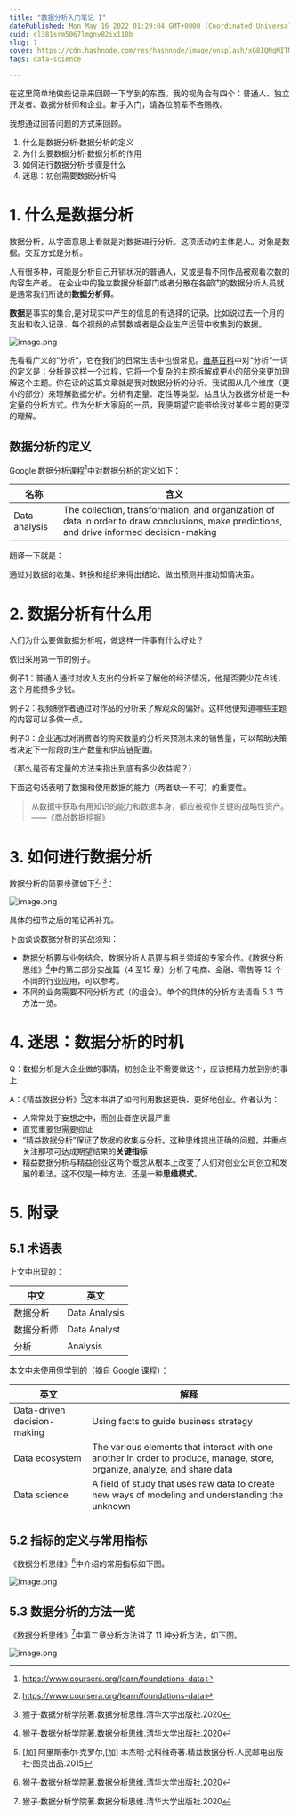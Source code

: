 ```yaml
---
title: "数据分析入门笔记 1"
datePublished: Mon May 16 2022 01:29:04 GMT+0000 (Coordinated Universal Time)
cuid: cl381srm5067lmgnv82ix110b
slug: 1
cover: https://cdn.hashnode.com/res/hashnode/image/unsplash/xG8IQMqMITM/upload/v1652664488185/swL56Np3S.jpeg
tags: data-science

---
```


在这里简单地做些记录来回顾一下学到的东西。我的视角会有四个：普通人、独立开发者、数据分析师和企业。新手入门，请各位前辈不吝赐教。


我想通过回答问题的方式来回顾。

1. 什么是数据分析·数据分析的定义
2. 为什么要数据分析·数据分析的作用
3. 如何进行数据分析·步骤是什么
4. 迷思：初创需要数据分析吗


# 1. 什么是数据分析
数据分析，从字面意思上看就是对数据进行分析。这项活动的主体是人。对象是数据。交互方式是分析。

人有很多种，可能是分析自己开销状况的普通人，又或是看不同作品被观看次数的内容生产者。
在企业中的独立数据分析部门或者分散在各部门的数据分析人员就是通常我们所说的**数据分析师**。

**数据**是事实的集合,是对现实中产生的信息的有选择的记录。比如说过去一个月的支出和收入记录、每个视频的点赞数或者是企业生产运营中收集到的数据。

![image.png](https://p6-juejin.byteimg.com/tos-cn-i-k3u1fbpfcp/e298f2a9829d4f2db1a26d9434bae7c2~tplv-k3u1fbpfcp-watermark.image?)

先看看广义的“分析”，它在我们的日常生活中也很常见。[维基百科](https://en.wikipedia.org/wiki/Analysis)中对“分析”一词的定义是：分析是这样一个过程，它将一个复杂的主题拆解成更小的部分来更加理解这个主题。你在读的这篇文章就是我对数据分析的分析。我试图从几个维度（更小的部分）来理解数据分析。分析有定量、定性等类型。姑且认为数据分析是一种定量的分析方式。作为分析大家庭的一员，我便期望它能带给我对某些主题的更深的理解。

## 数据分析的定义
Google 数据分析课程[^1]中对数据分析的定义如下：

| 名称 | 含义 |
| --- | --- |
|Data analysis|The collection, transformation, and organization of data in order to draw conclusions, make predictions, and drive informed decision-making |

翻译一下就是：

通过对数据的收集、转换和组织来得出结论、做出预测并推动知情决策。

# 2. 数据分析有什么用
人们为什么要做数据分析呢，做这样一件事有什么好处？

依旧采用第一节的例子。

例子1：普通人通过对收入支出的分析来了解他的经济情况，他是否要少花点钱，这个月能攒多少钱。

例子2：视频制作者通过对作品的分析来了解观众的偏好。这样他便知道哪些主题的内容可以多做一点。

例子3：企业通过对消费者的购买数量的分析来预测未来的销售量，可以帮助决策者决定下一阶段的生产数量和供应链配置。

（那么是否有定量的方法来指出到底有多少收益呢？）

下面这句话表明了数据和使用数据的能力（两者缺一不可）的重要性。

> 从数据中获取有用知识的能力和数据本身，都应被视作关键的战略性资产。——《商战数据挖掘》

# 3. 如何进行数据分析

数据分析的简要步骤如下[^1]<sup>, </sup>[^2]：

![image.png](https://p6-juejin.byteimg.com/tos-cn-i-k3u1fbpfcp/a56b7ba14e1f45e4877edf93223e459d~tplv-k3u1fbpfcp-watermark.image?)

具体的细节之后的笔记再补充。

下面谈谈数据分析的实战须知：

- 数据分析要与业务结合，数据分析人员要与相关领域的专家合作。《数据分析思维》[^2]中的第二部分实战篇（4 至15 章）分析了电商、金融、零售等 12 个不同的行业应用，可以参考。
- 不同的业务需要不同分析方式（的组合）。单个的具体的分析方法请看 5.3 节方法一览。


# 4. 迷思：数据分析的时机
Q：数据分析是大企业做的事情，初创企业不需要做这个，应该把精力放到别的事上

A：《精益数据分析》[^3]这本书讲了如何利用数据更快、更好地创业。作者认为：

- 人常常处于妄想之中，而创业者症状最严重
- 直觉重要但需要验证
- “精益数据分析”保证了数据的收集与分析。这种思维提出正确的问题，并重点关注那项可达成期望结果的**关键指标**
- 精益数据分析与精益创业这两个概念从根本上改变了人们对创业公司创立和发展的看法。这不仅是一种方法，还是一种**思维模式**。


# 5. 附录
## 5.1 术语表

上文中出现的：

| 中文 | 英文 |
| --- | --- |
|数据分析|Data Analysis|
| 数据分析师 | Data Analyst
|分析|Analysis|

本文中未使用但学到的（摘自 Google 课程）：

| 英文 |解释|
| --- |---|
|Data-driven decision-making|Using facts to guide business strategy|
| Data ecosystem|The various elements that interact with one another in order to produce, manage, store, organize, analyze, and share data|
|Data science|A field of study that uses raw data to create new ways of modeling and understanding the unknown |

## 5.2 指标的定义与常用指标

《数据分析思维》[^2]中介绍的常用指标如下图。

![image.png](https://p1-juejin.byteimg.com/tos-cn-i-k3u1fbpfcp/9ac0a9da78034e2abb23849da3162f19~tplv-k3u1fbpfcp-watermark.image?)

## 5.3 数据分析的方法一览

《数据分析思维》[^2]中第二章分析方法讲了 11 种分析方法，如下图。

![image.png](https://p3-juejin.byteimg.com/tos-cn-i-k3u1fbpfcp/a859ddcaaa124926bdf8a65e818cdbd1~tplv-k3u1fbpfcp-watermark.image?)


[^1]:https://www.coursera.org/learn/foundations-data

[^2]:猴子·数据分析学院著.数据分析思维.清华大学出版社.2020

[^3]:[加] 阿里斯泰尔·克罗尔,[加] 本杰明·尤科维奇著.精益数据分析.人民邮电出版社·图灵出品.2015